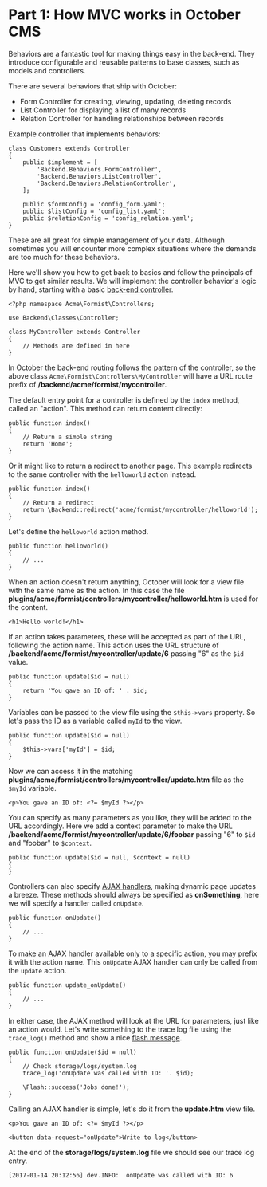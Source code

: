 # Part 1: How MVC works in October CMS

Behaviors are a fantastic tool for making things easy in the back-end. They introduce configurable and reusable patterns to base classes, such as models and controllers.

There are several behaviors that ship with October:

- Form Controller for creating, viewing, updating, deleting records
- List Controller for displaying a list of many records
- Relation Controller for handling relationships between records

Example controller that implements behaviors:

    class Customers extends Controller
    {
        public $implement = [
            'Backend.Behaviors.FormController',
            'Backend.Behaviors.ListController',
            'Backend.Behaviors.RelationController',
        ];

        public $formConfig = 'config_form.yaml';
        public $listConfig = 'config_list.yaml';
        public $relationConfig = 'config_relation.yaml';
    }

These are all great for simple management of your data. Although sometimes you will encounter more complex situations where the demands are too much for these behaviors.

Here we'll show you how to get back to basics and follow the principals of MVC to get similar results. We will implement the controller behavior's logic by hand, starting with a basic [back-end controller](/docs/backend/controllers-ajax).

    <?php namespace Acme\Formist\Controllers;

    use Backend\Classes\Controller;

    class MyController extends Controller
    {
        // Methods are defined in here
    }

In October the back-end routing follows the pattern of the controller, so the above class `Acme\Formist\Controllers\MyController` will have a URL route prefix of **/backend/acme/formist/mycontroller**.

The default entry point for a controller is defined by the `index` method, called an "action". This method can return content directly:

    public function index()
    {
        // Return a simple string
        return 'Home';
    }

Or it might like to return a redirect to another page. This example redirects to the same controller with the `helloworld` action instead.

    public function index()
    {
        // Return a redirect
        return \Backend::redirect('acme/formist/mycontroller/helloworld');
    }

Let's define the `helloworld` action method.

    public function helloworld()
    {
        // ...
    }

When an action doesn't return anything, October will look for a view file with the same name as the action. In this case the file **plugins/acme/formist/controllers/mycontroller/helloworld.htm** is used for the content.

    <h1>Hello world!</h1>

If an action takes parameters, these will be accepted as part of the URL, following the action name. This action uses the URL structure of **/backend/acme/formist/mycontroller/update/6** passing "6" as the `$id` value.

    public function update($id = null)
    {
        return 'You gave an ID of: ' . $id;
    }

Variables can be passed to the view file using the `$this->vars` property. So let's pass the ID as a variable called `myId` to the view.

    public function update($id = null)
    {
        $this->vars['myId'] = $id;
    }

Now we can access it in the matching **plugins/acme/formist/controllers/mycontroller/update.htm** file as the `$myId` variable.

    <p>You gave an ID of: <?= $myId ?></p>

You can specify as many parameters as you like, they will be added to the URL accordingly. Here we add a context parameter to make the URL **/backend/acme/formist/mycontroller/update/6/foobar** passing "6" to `$id` and "foobar" to `$context`.

    public function update($id = null, $context = null)
    {
    }

Controllers can also specify [AJAX handlers](/docs/ajax/introduction), making dynamic page updates a breeze. These methods should always be specified as **onSomething**, here we will specify a handler called `onUpdate`.

    public function onUpdate()
    {
        // ...
    }

To make an AJAX handler available only to a specific action, you may prefix it with the action name. This `onUpdate` AJAX handler can only be called from the `update` action.

    public function update_onUpdate()
    {
        // ...
    }

In either case, the AJAX method will look at the URL for parameters, just like an action would. Let's write something to the trace log file using the `trace_log()` method and show a nice [flash message](/docs/markup/tag-flash).

    public function onUpdate($id = null)
    {
        // Check storage/logs/system.log
        trace_log('onUpdate was called with ID: '. $id);

        \Flash::success('Jobs done!');
    }

Calling an AJAX handler is simple, let's do it from the **update.htm** view file.

    <p>You gave an ID of: <?= $myId ?></p>

    <button data-request="onUpdate">Write to log</button>

At the end of the **storage/logs/system.log** file we should see our trace log entry.

    [2017-01-14 20:12:56] dev.INFO:  onUpdate was called with ID: 6
